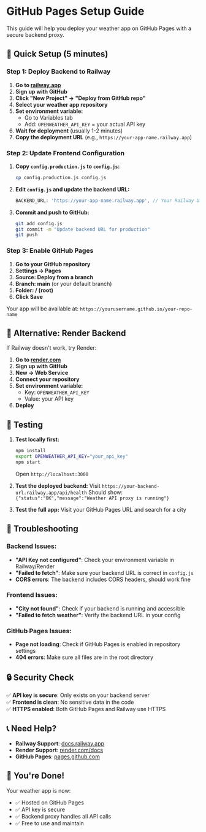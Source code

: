 # GitHub Pages Setup Guide

This guide will help you deploy your weather app on GitHub Pages with a secure backend proxy.

## 🚀 Quick Setup (5 minutes)

### Step 1: Deploy Backend to Railway

1. **Go to [railway.app](https://railway.app)**
2. **Sign up with GitHub**
3. **Click "New Project" → "Deploy from GitHub repo"**
4. **Select your weather app repository**
5. **Set environment variable:**
   - Go to Variables tab
   - Add: `OPENWEATHER_API_KEY` = your actual API key
6. **Wait for deployment** (usually 1-2 minutes)
7. **Copy the deployment URL** (e.g., `https://your-app-name.railway.app`)

### Step 2: Update Frontend Configuration

1. **Copy `config.production.js` to `config.js`:**
   ```bash
   cp config.production.js config.js
   ```

2. **Edit `config.js` and update the backend URL:**
   ```javascript
   BACKEND_URL: 'https://your-app-name.railway.app', // Your Railway URL
   ```

3. **Commit and push to GitHub:**
   ```bash
   git add config.js
   git commit -m "Update backend URL for production"
   git push
   ```

### Step 3: Enable GitHub Pages

1. **Go to your GitHub repository**
2. **Settings → Pages**
3. **Source: Deploy from a branch**
4. **Branch: main** (or your default branch)
5. **Folder: / (root)**
6. **Click Save**

Your app will be available at: `https://yourusername.github.io/your-repo-name`

## 🔧 Alternative: Render Backend

If Railway doesn't work, try Render:

1. **Go to [render.com](https://render.com)**
2. **Sign up with GitHub**
3. **New → Web Service**
4. **Connect your repository**
5. **Set environment variable:**
   - Key: `OPENWEATHER_API_KEY`
   - Value: your API key
6. **Deploy**

## 🧪 Testing

1. **Test locally first:**
   ```bash
   npm install
   export OPENWEATHER_API_KEY="your_api_key"
   npm start
   ```
   Open `http://localhost:3000`

2. **Test the deployed backend:**
   Visit `https://your-backend-url.railway.app/api/health`
   Should show: `{"status":"OK","message":"Weather API proxy is running"}`

3. **Test the full app:**
   Visit your GitHub Pages URL and search for a city

## 🚨 Troubleshooting

### Backend Issues:
- **"API Key not configured"**: Check your environment variable in Railway/Render
- **"Failed to fetch"**: Make sure your backend URL is correct in `config.js`
- **CORS errors**: The backend includes CORS headers, should work fine

### Frontend Issues:
- **"City not found"**: Check if your backend is running and accessible
- **"Failed to fetch weather"**: Verify the backend URL in your config

### GitHub Pages Issues:
- **Page not loading**: Check if GitHub Pages is enabled in repository settings
- **404 errors**: Make sure all files are in the root directory

## 🔒 Security Check

✅ **API key is secure**: Only exists on your backend server  
✅ **Frontend is clean**: No sensitive data in the code  
✅ **HTTPS enabled**: Both GitHub Pages and Railway use HTTPS  

## 📞 Need Help?

- **Railway Support**: [docs.railway.app](https://docs.railway.app)
- **Render Support**: [render.com/docs](https://render.com/docs)
- **GitHub Pages**: [pages.github.com](https://pages.github.com)

## 🎉 You're Done!

Your weather app is now:
- ✅ Hosted on GitHub Pages
- ✅ API key is secure
- ✅ Backend proxy handles all API calls
- ✅ Free to use and maintain 